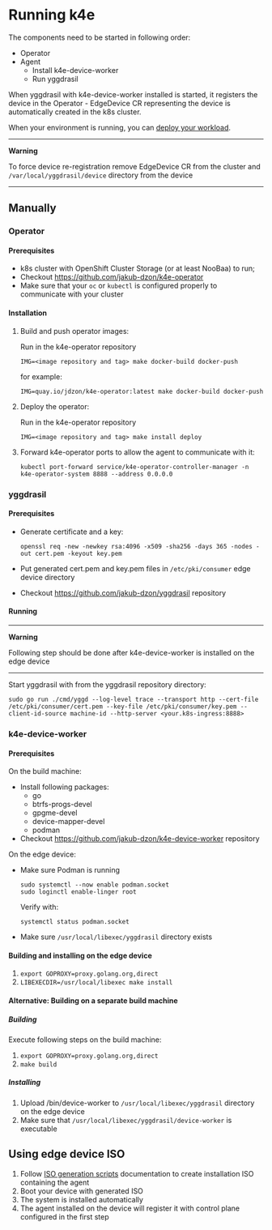 # Running k4e

The components need to be started in following order:
 - Operator
 - Agent
   - Install k4e-device-worker
   - Run yggdrasil

When yggdrasil with k4e-device-worker installed is started, it registers the device in the Operator -  EdgeDevice CR representing the device is automatically created in the k8s cluster.

When your environment is running, you can [deploy your workload](deploying-workloads.md).

---
**Warning** 

To force device re-registration remove EdgeDevice CR from the cluster and `/var/local/yggdrasil/device` directory from the device

---

## Manually

### Operator

#### Prerequisites

 - k8s cluster with OpenShift Cluster Storage (or at least NooBaa) to run;
 - Checkout https://github.com/jakub-dzon/k4e-operator
 - Make sure that your `oc` or `kubectl` is configured properly to communicate with your cluster

#### Installation

1. Build and push operator images:
   
   Run in the k4e-operator repository
   
   `IMG=<image repository and tag> make docker-build docker-push`

    for example:

   `IMG=quay.io/jdzon/k4e-operator:latest make docker-build docker-push`
2. Deploy the operator:

   Run in the k4e-operator repository
 
   `IMG=<image repository and tag> make install deploy`
3. Forward k4e-operator ports to allow the agent to communicate with it:
 
   `kubectl port-forward service/k4e-operator-controller-manager -n k4e-operator-system 8888 --address 0.0.0.0`

### yggdrasil

#### Prerequisites

- Generate certificate and a key:

  `openssl req -new -newkey rsa:4096 -x509 -sha256 -days 365 -nodes -out cert.pem -keyout key.pem`
- Put generated cert.pem and key.pem files in `/etc/pki/consumer` edge device directory 
- Checkout https://github.com/jakub-dzon/yggdrasil repository

#### Running

---
**Warning**

Following step should be done after k4e-device-worker is installed on the edge device

---

Start yggdrasil with from the yggdrasil repository directory:

`sudo go run ./cmd/yggd --log-level trace --transport http --cert-file /etc/pki/consumer/cert.pem --key-file /etc/pki/consumer/key.pem --client-id-source machine-id --http-server <your.k8s-ingress:8888>`

### k4e-device-worker

#### Prerequisites

On the build machine:

- Install following packages:
  - go 
  - btrfs-progs-devel
  - gpgme-devel
  - device-mapper-devel
  - podman
- Checkout https://github.com/jakub-dzon/k4e-device-worker repository 

On the edge device:
 
- Make sure Podman is running
  ```shell
  sudo systemctl --now enable podman.socket
  sudo loginctl enable-linger root
  ```

  Verify with:
  ```shell
  systemctl status podman.socket
  ```
- Make sure `/usr/local/libexec/yggdrasil` directory exists


#### Building and installing on the edge device

1. `export GOPROXY=proxy.golang.org,direct`
2. `LIBEXECDIR=/usr/local/libexec make install`

#### Alternative: Building on a separate build machine

##### Building
Execute following steps on the build machine:

1. `export GOPROXY=proxy.golang.org,direct`
2. `make build`

##### Installing 

1. Upload <k4e-device-worker repo dir>/bin/device-worker to `/usr/local/libexec/yggdrasil` directory on the edge device
2. Make sure that `/usr/local/libexec/yggdrasil/device-worker` is executable




## Using edge device ISO

1. Follow [ISO generation scripts](https://github.com/ydayagi/r4e) documentation to create installation ISO containing the agent
2. Boot your device with generated ISO
3. The system is installed automatically
4. The agent installed on the device will register it with control plane configured in the first step